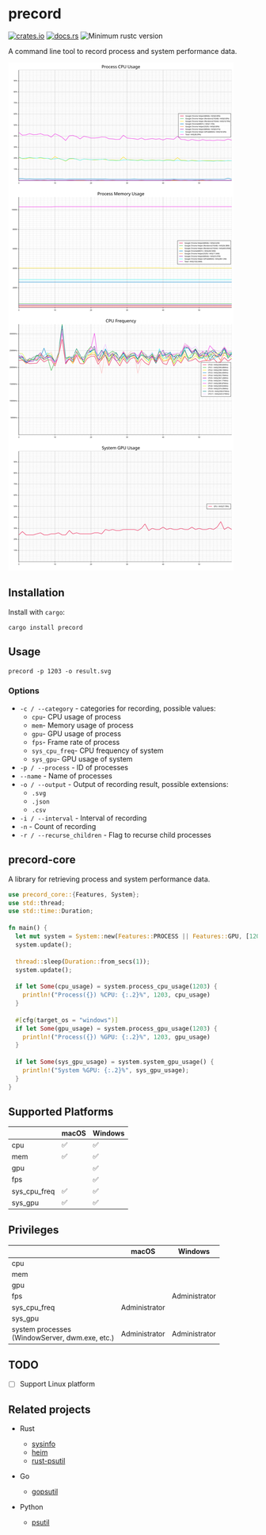 # precord

[![crates.io](https://img.shields.io/crates/v/precord.svg)](https://crates.io/crates/precord)
[![docs.rs](https://docs.rs/precord/badge.svg)](https://docs.rs/precord)
![Minimum rustc version](https://img.shields.io/badge/rustc-1.56+-green.svg)

A command line tool to record process and system performance data.

<img src="asset/Chrome.svg" style="max-width: 640px;"></img>

## Installation

Install with `cargo`:

```shell
cargo install precord
```

## Usage

```shell
precord -p 1203 -o result.svg
```

### Options

- `-c / --category` - categories for recording, possible values:
  - `cpu`- CPU usage of process
  - `mem`- Memory usage of process
  - `gpu`- GPU usage of process
  - `fps`- Frame rate of process
  - `sys_cpu_freq`- CPU frequency of system
  - `sys_gpu`- GPU usage of system
- `-p / --process` - ID of processes
- `--name` - Name of processes
- `-o / --output` - Output of recording result, possible extensions:
  - `.svg`
  - `.json`
  - `.csv`
- `-i / --interval` - Interval of recording
- `-n` - Count of recording
- `-r / --recurse_children` - Flag to recurse child processes

## precord-core

A library for retrieving process and system performance data.

```rust
use precord_core::{Features, System};
use std::thread;
use std::time::Duration;

fn main() {
  let mut system = System::new(Features::PROCESS || Features::GPU, [1203]);
  system.update();
  
  thread::sleep(Duration::from_secs(1));
  system.update();

  if let Some(cpu_usage) = system.process_cpu_usage(1203) {
    println!("Process({}) %CPU: {:.2}%", 1203, cpu_usage)
  }
  
  #[cfg(target_os = "windows")]
  if let Some(gpu_usage) = system.process_gpu_usage(1203) {
    println!("Process({}) %GPU: {:.2}%", 1203, gpu_usage)
  }
  
  if let Some(sys_gpu_usage) = system.system_gpu_usage() {
    println!("System %GPU: {:.2}%", sys_gpu_usage);
  }
}
```

## Supported Platforms

|              | macOS              | Windows            |
|--------------|--------------------|--------------------|
| cpu          | :white_check_mark: | :white_check_mark: |
| mem          | :white_check_mark: | :white_check_mark: |
| gpu          |                    | :white_check_mark: |
| fps          |                    | :white_check_mark: |
| sys_cpu_freq | :white_check_mark: | :white_check_mark: |
| sys_gpu      | :white_check_mark: | :white_check_mark: |

## Privileges

|                                                    | macOS         | Windows       |
|----------------------------------------------------|---------------|---------------|
| cpu                                                |               |               |
| mem                                                |               |               |
| gpu                                                |               |               |
| fps                                                |               | Administrator |
| sys_cpu_freq                                       | Administrator |               |
| sys_gpu                                            |               |               |
| system processes<br/>(WindowServer, dwm.exe, etc.) | Administrator | Administrator |


## TODO

- [ ] Support Linux platform

## Related projects

- Rust
  - [sysinfo]
  - [heim]
  - [rust-psutil]

- Go
  - [gopsutil]

- Python
  - [psutil]

[sysinfo]: https://github.com/GuillaumeGomez/sysinfo
[heim]: https://github.com/heim-rs/heim
[rust-psutil]: https://github.com/rust-psutil/rust-psutil
[gopsutil]: https://github.com/shirou/gopsutil
[psutil]: https://github.com/giampaolo/psutil
